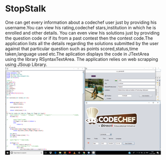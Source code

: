 # StopStalk

One can get every information about a codechef user just by providing his username.You can view his rating,codechef stars,institution in which he is enrolled and other details.
You can even view his solutions just by providing the question code or if its from a past contest then the contest code.The application lists all the details regarding the solutions submitted by the user against
that particular question such as points scored,status,time taken,language used etc.The aplication displays the code in JTextArea using the library RSyntaxTextArea.
The application relies on web scrapping using JSoup Library.
<img src="https://github.com/codermnnit98/StopStalk/blob/master/Images/Screenshot%20(8).png">
